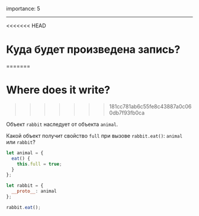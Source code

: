 importance: 5

---

<<<<<<< HEAD
# Куда будет произведена запись?
=======
# Where does it write?
>>>>>>> 181cc781ab6c55fe8c43887a0c060db7f93fb0ca

Объект `rabbit` наследует от объекта `animal`.

Какой объект получит свойство `full` при вызове `rabbit.eat()`: `animal` или `rabbit`? 

```js
let animal = {
  eat() {
    this.full = true;
  }
};

let rabbit = {
  __proto__: animal
};

rabbit.eat();
```
